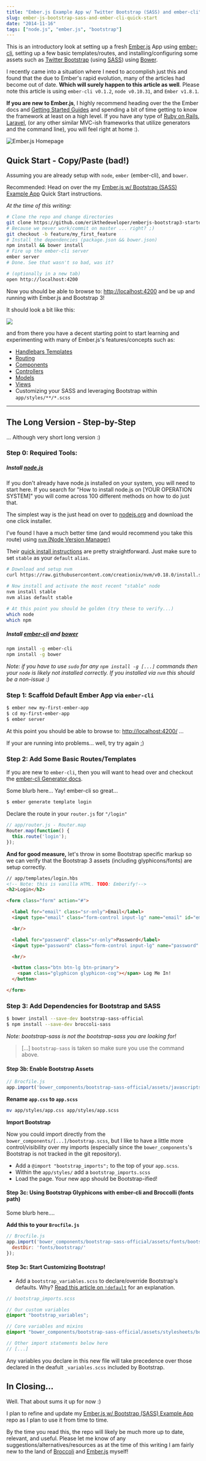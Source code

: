 ```yaml
---
title: "Ember.js Example App w/ Twitter Bootstrap (SASS) and ember-cli"
slug: ember-js-bootstrap-sass-and-ember-cli-quick-start
date: "2014-11-16"
tags: ["node.js", "ember.js", "bootstrap"]
---
```


This is an introductory look at setting up a fresh [Ember.js](http://emberjs.com/) App using [ember-cli](http://www.ember-cli.com/), setting up a few basic templates/routes, and installing/configuring some assets such as [Twitter Bootstrap](http://getbootstrap.com/) (using [SASS](http://sass-lang.com/)) using [Bower](http://bower.io/).

I recently came into a situation where I need to accomplish just this and found that the due to Ember's rapid evolution, many of the articles had become out of date. **Which will surely happen to this article as well**. Please note this article is using `ember-cli v0.1.2`, `node v0.10.31`, and `Ember v1.8.1`.

**If you are new to Ember.js**, I highly recommend heading over the the Ember docs and [Getting Started Guides](http://emberjs.com/guides/getting-started/) and spending a bit of time getting to know the framework at least on a high level. If you have any type of [Ruby on Rails](http://rubyonrails.org/), [Laravel](http://laravel.com/), (or any other similar MVC-ish frameworks that utilize generators and the command line), you will feel right at home :).

![Ember.js Homepage](/content/images/2014/11/Fullscreen_11_18_14__10_26_AM.png)

## Quick Start - Copy/Paste (bad!)

Assuming you are already setup with `node`, `ember` (ember-cli), and `bower`.

Recommended: Head on over the my [Ember.js w/ Bootstrap (SASS) Example App](https://github.com/erikthedeveloper/emberjs-bootstrap3-starter-app#quick-start) Quick Start instructions.

_At the time of this writing:_

```bash
# Clone the repo and change directories
git clone https://github.com/erikthedeveloper/emberjs-bootstrap3-starter-app.git MyEmberApp && cd MyEmberApp
# Because we never work/commit on master ... right? ;)
git checkout -b feature/my_first_feature
# Install the dependencies (package.json && bower.json)
npm install && bower install
# Fire up the ember-cli server
ember server
# Done. See that wasn't so bad, was it?

# (optionally in a new tab)
open http://localhost:4200
```

Now you should be able to browse to: [http://localhost:4200](http://localhost:4200) and be up and running with Ember.js and Bootstrap 3!

It should look a bit like this:

![](https://cloud.githubusercontent.com/assets/1240178/5063715/e19a5b76-6dae-11e4-86cc-d32bc233908d.png)

and from there you have a decent starting point to start learning and experimenting with many of Ember.js's features/concepts such as: 

- [Handlebars Templates](http://emberjs.com/guides/templates/the-application-template/)
- [Routing](http://emberjs.com/guides/routing/)
- [Components](http://emberjs.com/guides/components/)
- [Controllers](http://emberjs.com/guides/controllers/)
- [Models](http://emberjs.com/guides/models/)
- [Views](http://emberjs.com/guides/views/)
- Customizing your SASS and leveraging Bootstrap within `app/styles/**/*.scss`

---

## The Long Version - Step-by-Step

... Although very short long version :)

### Step 0: Required Tools:

##### Install [node.js](http://nodejs.org/)

If you don't already have node.js installed on your system, you will need to start here. If you search for "How to install node.js on [YOUR OPERATION SYSTEM]" you will come across 100 different methods on how to do just that. 

The simplest way is the just head on over to [nodejs.org](http://nodejs.org/) and download the one click installer.

I've found I have a much better time (and would recommend you take this route) using [`nvm` (Node Version Manager)](https://github.com/creationix/nvm)

Their [quick install instructions](https://github.com/creationix/nvm#install-script) are pretty straightforward. Just make sure to set `stable` as your `default` `alias`.

```bash
# Download and setup nvm
curl https://raw.githubusercontent.com/creationix/nvm/v0.18.0/install.sh | bash

# Now install and activate the most recent "stable" node
nvm install stable
nvm alias default stable

# At this point you should be golden (try these to verify...)
which node
which npm
```

##### Install [ember-cli](http://www.ember-cli.com/) and [bower](http://bower.io/)

```bash
npm install -g ember-cli
npm install -g bower
```

*Note: if you have to use `sudo` for any `npm install -g [...]` commands then your `node` is likely not installed correctly. If you installed via `nvm` this should be a non-issue :)*

### Step 1: Scaffold Default Ember App via `ember-cli`

```bash
$ ember new my-first-ember-app
$ cd my-first-ember-app
$ ember server
```

At this point you should be able to browse to: [http://localhost:4200/](http://localhost:4200/) ...

If your are running into problems... well, try try again ;)

### Step 2: Add Some Basic Routes/Templates

If you are new to `ember-cli`, then you will want to head over and checkout the [ember-cli Generator docs](#).

Some blurb here... Yay! ember-cli so great...



```bash
$ ember generate template login
```

Declare the route in your `router.js` for `"/login"`



```javascript
// app/router.js - Router.map
Router.map(function() {
  this.route('login');
});
```

**And for good measure,** let's throw in some Bootstrap specific markup so we can verify that the Bootstrap 3 assets (including glyphicons/fonts) are setup correctly.


```html
// app/templates/login.hbs
<!-- Note: this is vanilla HTML. TODO: Emberify!-->
<h2>Login</h2>

<form class="form" action="#">

  <label for="email" class="sr-only">Email</label>
  <input type="email" class="form-control input-lg" name="email" id="email" placeholder="Email"/>

  <br/>

  <label for="password" class="sr-only">Password</label>
  <input type="password" class="form-control input-lg" name="password" id="password" placeholder="Password"/>

  <hr/>

  <button class="btn btn-lg btn-primary">
    <span class="glyphicon glyphicon-cog"></span> Log Me In!
  </button>

</form>
```
### Step 3: Add Dependencies for Bootstrap and SASS

```bash
$ bower install --save-dev bootstrap-sass-official
$ npm install --save-dev broccoli-sass
```

*Note: bootstrap-sass is not the bootstrap-sass you are looking for!*
> [...] `bootstrap-sass` is taken so make sure you use the command above.

#### Step 3b: Enable Bootstrap Assets



```javascript
// Brocfile.js
app.import('bower_components/bootstrap-sass-official/assets/javascripts/bootstrap.js');
```

**Rename `app.css` to `app.scss`**

```bash
mv app/styles/app.css app/styles/app.scss
```

**Import Bootstrap**

Now you could import directly from the `bower_components/[...]/bootstrap.scss`, but I like to have a little more control/visibility over my imports (especially since the `bower_components`'s Bootstrap is not tracked in the git repository).

- Add a `@import "bootstrap_imports";` to the top of your `app.scss`.
- Within the `app/styles/` add a `bootstrap_imports.scss`
- Load the page. Your new app should be Bootstrap-ified!

#### Step 3c: Using Bootstrap Glyphicons with ember-cli and Broccolli (fonts path)

Some blurb here....

**Add this to your `Brocfile.js`**



```javascript
// Brocfile.js
app.import('bower_components/bootstrap-sass-official/assets/fonts/bootstrap/glyphicons-halflings-regular.woff', {
  destDir: 'fonts/bootstrap/'
});
```

#### Step 3c: Start Customizing Bootstrap!

- Add a `bootstrap_variables.scss` to declare/override Bootstrap's defaults. Why? [Read this article on `!default`](http://robots.thoughtbot.com/sass-default) for an explanation.



```scss
// bootstrap_imports.scss

// Our custom variables
@import "bootstrap_variables";

// Core variables and mixins
@import "bower_components/bootstrap-sass-official/assets/stylesheets/bootstrap/variables";

// Other import statements below here
// [...]
```

Any variables you declare in this new file will take precedence over those declared in the deafult `_variables.scss` included by Bootstrap.

## In Closing...

Well. That about sums it up for now :)

I plan to refine and update my [Ember.js w/ Bootstrap (SASS) Example App](https://github.com/erikthedeveloper/emberjs-bootstrap3-starter-app#quick-start) repo as I plan to use it from time to time.

By the time you read this, the repo will likely be much more up to date, relevant, and useful. Please let me know of any suggestions/alternatives/resources as at the time of this writing I am fairly new to the land of [Broccoli](https://github.com/broccolijs/broccoli) and [Ember.js](http://emberjs.com/) myself!
